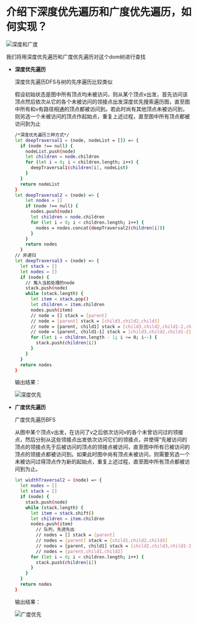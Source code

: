 # 介绍下深度优先遍历和广度优先遍历，如何实现？



![深度和广度](/Users/qiaoxu/Desktop/myBlog/pic/deepwidth.png)

我们将用深度优先遍历和广度优先遍历对这个dom树进行查找

- **深度优先遍历**

  深度优先遍历DFS与树的先序遍历比较类似

  假设初始状态是图中所有顶点均未被访问，则从某个顶点v出发，首先访问该顶点然后依次从它的各个未被访问的领接点出发深度优先搜索遍历图，直至图中所有和v有路径相通的顶点都被访问到。若此时尚有其他顶点未被访问到，则另选一个未被访问的顶点作起始点，重复上述过程，直至图中所有顶点都被访问到为止

  ```bash
  /*深度优先遍历三种方式*/
  let deepTraversal1 = (node, nodeList = []) => {
    if (node !== null) {
      nodeList.push(node)
      let children = node.children
      for (let i = 0; i < children.length; i++) {
        deepTraversal1(children[i], nodeList)
      }
    }
    return nodeList
  }
  let deepTraversal2 = (node) => {
      let nodes = []
      if (node !== null) {
        nodes.push(node)
        let children = node.children
        for (let i = 0; i < children.length; i++) {
          nodes = nodes.concat(deepTraversal2(children[i]))
        }
      }
      return nodes
    }
  // 非递归
  let deepTraversal3 = (node) => {
    let stack = []
    let nodes = []
    if (node) {
      // 推入当前处理的node
      stack.push(node)
      while (stack.length) {
        let item = stack.pop()
        let children = item.children
        nodes.push(item)
        // node = [] stack = [parent]
        // node = [parent] stack = [child3,child2,child1]
        // node = [parent, child1] stack = [child3,child2,child1-2,child1-1]
        // node = [parent, child1-1] stack = [child3,child2,child1-2]
        for (let i = children.length - 1; i >= 0; i--) {
          stack.push(children[i])
        }
      }
    }
    return nodes
  }
  
  ```

  输出结果：

  ![深度优先](/Users/qiaoxu/Desktop/myBlog/pic/deepresult.png)

- **广度优先遍历**

  广度优先遍历BFS

  从图中某个顶点v出发，在访问了v之后依次访问v的各个未曾访问过的领接点，然后分别从这些领接点出发依次访问它们的领接点，并使得“先被访问的顶点的领接点先于后被访问的顶点的领接点被访问，直至图中所有已被访问的顶点的领接点都被访问到。如果此时图中尚有顶点未被访问，则需要另选一个未被访问过得顶点作为新的起始点，重复上述过程，直至图中所有顶点都被访问到为止。

  ```bash
  let widthTraversal2 = (node) => {
    let nodes = []
    let stack = []
    if (node) {
      stack.push(node)
      while (stack.length) {
        let item = stack.shift()
        let children = item.children
        nodes.push(item)
          // 队列，先进先出
          // nodes = [] stack = [parent]
          // nodes = [parent] stack = [child1,child2,child3]
          // nodes = [parent, child1] stack = [child2,child3,child1-1,child1-2]
          // nodes = [parent,child1,child2]
        for (let i = 0; i < children.length; i++) {
          stack.push(children[i])
        }
      }
    }
    return nodes
  }
  ```

  输出结果：

  ![广度优先](/Users/qiaoxu/Desktop/myBlog/pic/widthresult.png)

### 